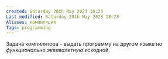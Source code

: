 ```yaml
---
created: Saturday 20th May 2023 10:23
Last modified: Saturday 20th May 2023 10:23
Aliases: компиляция
Tags: programming
---
```


Задача компилятора - выдать программу на другом языке но *функционально эквивалетную* исходной.

